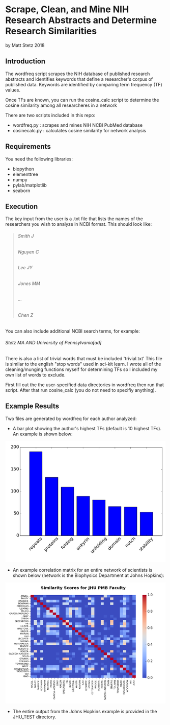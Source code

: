 # Scrape, Clean, and Mine NIH Research Abstracts and Determine Research Similarities
by Matt Stetz 2018

## Introduction
The wordfreq script scrapes the NIH database of published research abstracts and identifies keywords that define a researcher's corpus of published data. Keywords are identified by comparing term frequency (TF) values.

Once TFs are known, you can run the cosine_calc script to determine the cosine similarity among all researcheres in a network

There are two scripts included in this repo:
* wordfreq.py : scrapes and mines NIH NCBI PubMed database
* cosinecalc.py : calculates cosine similarity for network analysis

## Requirements
You need the following libraries:
* biopython
* elementtree
* numpy
* pylab/matplotlib
* seaborn

## Execution
The key input from the user is a .txt file that lists the names of the researchers you wish to analyze in NCBI format. This should look like:

> ###### Smith J
> ###### Nguyen C
> ###### Lee JY
> ###### Jones MM
> ###### ...
> ###### Chen Z

You can also include additional NCBI search terms, for example:

###### Stetz MA AND University of Pennsylvania[ad]

There is also a list of trivial words that must be included 'trivial.txt' This file is similar to the english "stop words" used in sci-kit learn. I wrote all of the cleaning/munging functions myself for determining TFs so I included my own list of words to exclude.

First fill out the the user-specified data directories in wordfreq then run that script. After that run cosine_calc (you do not need to specifiy anything).

## Example Results
Two files are generated by wordfreq for each author analyzed:

* A bar plot showing the author's highest TFs (default is 10 highest TFs). An example is shown below:

![](./JHU_TEST/BARRICK_D.png)

* An example correlation matrix for an entire network of scientists is shown below (network is the Biophysics Department at Johns Hopkins):

![](./JHU_TEST/matrix.png)

* The entire output from the Johns Hopkins example is provided in the JHU_TEST directory.
